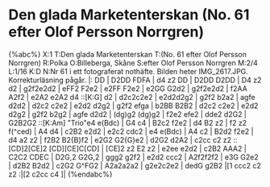 # Den glada Marketenterskan (No. 61 efter Olof Persson Norrgren)

{%abc%}
X:1
T:Den glada Marketenterskan
T:(No. 61 efter Olof Persson Norrgren)
R:Polka
O:Billeberga, Skåne
S:efter Olof Persson Norrgren
M:2/4
L:1/16
K:D
N:Nr 61 i ett fotograferat nothäfte. Bilden heter IMG_2617.JPG. Korrekturläsning pågår.
|: DD | D2DD FDFA | d4 z2 DD | D2DD D2DD | D4 z2 d2 | g2f2e2d2 | eFF2 F2e2 |
e2FF F2e2 | e2GG G2d2 | g2f2e2d2 | f2AA A2f2 | e2A2 e2A2 d4 ::[K:G] d2 | d2c2c2e2 |
e2d2d2g2 | g2f2 b2a2 | agfe d2d2 | d2c2 c2e2 | e2d2 d2g2 | g2f2 efga | b2BB B2B2 |
d2c2 c2e2 | e2d2 d2g2 | g2f2 b2g2 | agfe d2d2 | (dg)g2 (dg)g2 | f2e2 efe2 | dde2 d2G2 |
G2B2G2 ::[K:Am] "Trio"e4 e(Bdc) | G4 c4 | B2c2 f2e2 | d4 B2 z2 | f2 z2 f(^ced) | A4 d4 | c2B2 e2d2 |
e2c2 cdc2 | e4 e(Bdc) | A4 c2 | B2d2 f2e2 | d4 a2 z2 | f2B2 B2{B}f2 | e2G2 G2{G}e2 |
d2G2 d2A2 | c2cc c2 z2 :: [CD]2[CE]2 [CD][CE]C[CD] | [CE]2 z2 E2 z2 | e2ee e2d2 | c2B2 AAA2 |
C2C2 CDEC | D2G,2 G2G,2 | ggg2 g2f2 | e2d2 ccc2 | A2f2f2f2 | e3G G2e2 |
d2B2 B2d2 | c2G2 G^FG2 | A2a2a2a2 | g2e2c2e2 | dedG g2B2 |[1 ccc2 c2 z2 :|[2 c2cc c4 ]|
{%endabc%}
